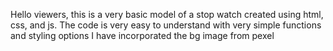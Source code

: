 Hello viewers, 
this is a very basic model of a stop watch created using html, css, and js.
The code is very easy to understand with very simple functions and styling options
I have incorporated the bg image from pexel
